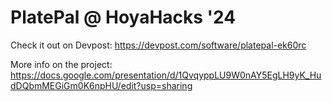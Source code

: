 # PlatePal @ HoyaHacks '24

Check it out on Devpost: https://devpost.com/software/platepal-ek60rc

More info on the project: https://docs.google.com/presentation/d/1QvqyppLU9W0nAY5EgLH9yK_HudDQbmMEGiGm0K6npHU/edit?usp=sharing
